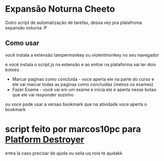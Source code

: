 
# Expansão Noturna Cheeto

Outro script de automatização de tarefas, dessa vez pra platafroma expansão noturna :P




## Como usar
vocẽ instala a extensão tampermonkey ou violentmonkey no seu navegador

e vocẽ instala o script.js na extensão e ao entrar na plataforma vai ter dois botoes 

- Marcar paginas como concluida - voce aperta ele na parte do curso e ele vai marcar todas as paginas como concluidas (menos os exames)
- Fazer Exame - vocẽ vai em um exame e inicia ele e aperta nesse botao que ele vai responder sozinho

ou voce pode usar a versao bookmark que na atividade voce aperta o bookmark

# script feito por marcos10pc para [Platform Destroyer](https://discord.gg/platformdestroyer)
entra la caso precisar de ajuda ou seila uq nois te ajudakk
